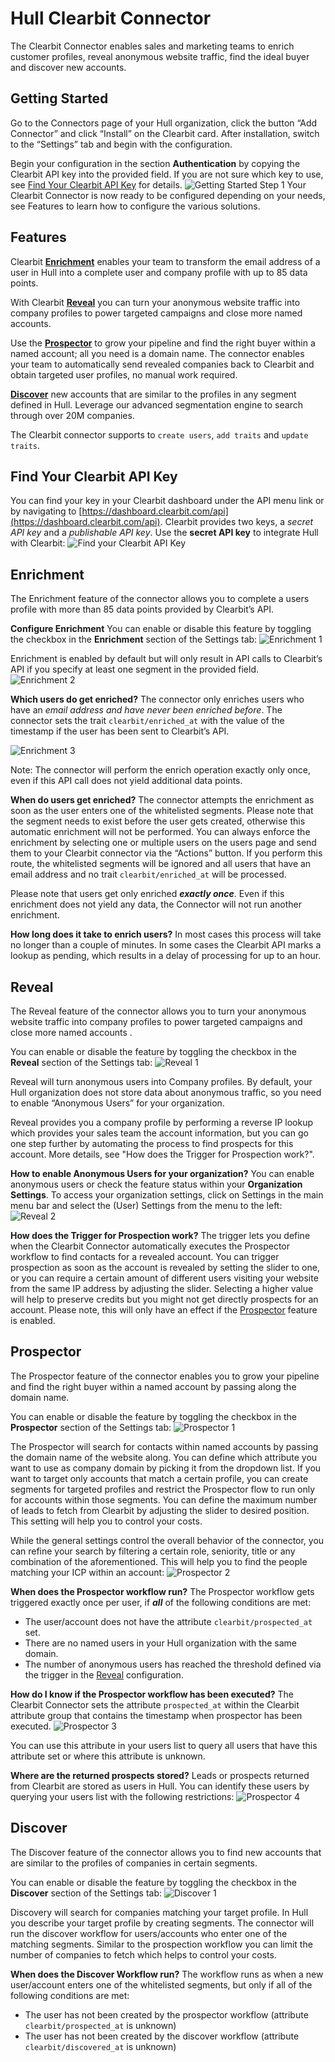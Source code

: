 # Hull Clearbit Connector

The Clearbit Connector enables sales and marketing teams to enrich customer profiles, reveal anonymous website traffic, find the ideal buyer and discover new accounts.

## Getting Started

Go to the Connectors page of your Hull organization, click the button “Add Connector” and click “Install” on the Clearbit card. After installation, switch to the “Settings” tab and begin with the configuration.

Begin your configuration in the section **Authentication** by copying the Clearbit API key into the provided field. If you are not sure which key to use, see [Find Your Clearbit API Key](#Find-Your-Clearbit-API-Key) for details.
![Getting Started Step 1](./docs/gettingstarted01.png)
Your Clearbit Connector is now ready to be configured depending on your needs, see Features to learn how to configure the various solutions.

## Features

Clearbit [**Enrichment**](#Enrichment) enables your team to transform the email address of a user in Hull into a complete user and company profile with up to 85 data points.

With Clearbit [**Reveal**](#Reveal) you can turn your anonymous website traffic into company profiles to power targeted campaigns and close more named accounts.

Use the [**Prospector**](#Prospector) to grow your pipeline and find the right buyer within a named account; all you need is a domain name. The connector enables your team to automatically send revealed companies back to Clearbit and obtain targeted user profiles, no manual work required.

[**Discover**](#Discover) new accounts that are similar to the profiles in any segment defined in Hull. Leverage our advanced segmentation engine to search through over 20M companies.

The Clearbit connector supports to `create users`, `add traits` and `update traits`.

## Find Your Clearbit API Key

You can find your key in your Clearbit dashboard under the API menu link or by navigating to [https://dashboard.clearbit.com/api](https://dashboard.clearbit.com/api). Clearbit provides two keys, a *secret API key* and a *publishable API key*. Use the **secret API key** to integrate Hull with Clearbit:
![Find your Clearbit API Key](./docs/clearbitapi01.png)

## Enrichment

The Enrichment feature of the connector allows you to complete a users profile with more than 85 data points provided by Clearbit’s API.

**Configure Enrichment**
You can enable or disable this feature by toggling the checkbox in the **Enrichment** section of the Settings tab:
![Enrichment 1](./docs/enrichment01.png)

Enrichment is enabled by default but will only result in API calls to Clearbit’s API if you specify at least one segment in the provided field.
![Enrichment 2](./docs/enrichment02.png)

**Which users do get enriched?**
The connector only enriches users who have an *email address* *and have never been enriched before*. The connector sets the trait `clearbit/enriched_at` with the value of the timestamp if the user has been sent to Clearbit’s API.

![Enrichment 3](./docs/enrichment03.png)

Note: The connector will perform the enrich operation exactly only once, even if this API call does not yield additional data points.

**When do users get enriched?**
The connector attempts the enrichment as soon as the user enters one of the whitelisted segments. Please note that the segment needs to exist before the user gets created, otherwise this automatic enrichment will not be performed.
You can always enforce the enrichment by selecting one or multiple users on the users page and send them to your Clearbit connector via the “Actions” button. If you perform this route, the whitelisted segments will be ignored and all users that have an email address and no trait `clearbit/enriched_at` will be processed.

Please note that users get only enriched ***exactly once***. Even if this enrichment does not yield any data, the Connector will not run another enrichment.

**How long does it take to enrich users?**
In most cases this process will take no longer than a couple of minutes. In some cases the Clearbit API marks a lookup as pending, which results in a delay of processing for up to an hour.

## Reveal

The Reveal feature of the connector allows you to turn your anonymous website traffic into company profiles to power targeted campaigns and close more named accounts .

You can enable or disable the feature by toggling the checkbox in the **Reveal** section of the Settings tab:
![Reveal 1](./docs/reveal01.png)

Reveal will turn anonymous users into Company profiles. By default, your Hull organization does not store data about anonymous traffic, so you need to enable “Anonymous Users” for your organization.

Reveal provides you a company profile by performing a reverse IP lookup which provides your sales team the account information, but you can go one step further by automating the process to find prospects for this account. More details, see "How does the Trigger for Prospection work?".

**How to enable Anonymous Users for your organization?** 
You can enable anonymous users or check the feature status within your **Organization Settings**. To access your organization settings, click on Settings in the main menu bar and select the (User) Settings from the menu to the left:
![Reveal 2](./docs/reveal02.png)

**How does the Trigger for Prospection work?**
The trigger lets you define when the Clearbit Connector automatically executes the Prospector workflow to find contacts for a revealed account.
You can trigger prospection as soon as the account is revealed by setting the slider to one, or you can require a certain amount of different users visiting your website from the same IP address by adjusting the slider. Selecting a higher value will help to preserve credits but you might not get directly prospects for an account.
Please note, this will only have an effect if the [Prospector](#Prospector) feature is enabled.

## Prospector

The Prospector feature of the connector enables you to grow your pipeline and find the right buyer within a named account by passing along the domain name.

You can enable or disable the feature by toggling the checkbox in the **Prospector** section of the Settings tab:
![Prospector 1](./docs/prospector01.png)

The Prospector will search for contacts within named accounts by passing the domain name of the website along. You can define which attribute you want to use as company domain by picking it from the dropdown list.
If you want to target only accounts that match a certain profile, you can create segments for targeted profiles and restrict the Prospector flow to run only for accounts within those segments.
You can define the maximum number of leads to fetch from Clearbit by adjusting the slider to desired position. This setting will help you to control your costs.

While the general settings control the overall behavior of the connector, you can refine your search by filtering a certain role, seniority, title or any combination of the aforementioned. This will help you to find the people matching your ICP within an account:
![Prospector 2](./docs/prospector02.png)

**When does the Prospector workflow run?**
The Prospector workflow gets triggered exactly once per user, if ***all*** of the following conditions are met:

- The user/account does not have the attribute `clearbit/prospected_at` set.
- There are no named users in your Hull organization with the same domain.
- The number of anonymous users has reached the threshold defined via the trigger in the [Reveal](#Reveal) configuration.

**How do I know if the Prospector workflow has been executed?**
The Clearbit Connector sets the attribute `prospected_at` within the Clearbit attribute group that contains the timestamp when prospector has been executed.
![Prospector 3](./docs/prospector03.png)

You can use this attribute in your users list to query all users that have this attribute set or where this attribute is unknown.

**Where are the returned prospects stored?**
Leads or prospects returned from Clearbit are stored as users in Hull. You can identify these users by querying your users list with the following restrictions:
![Prospector 4](./docs/prospector04.png)

## Discover

The Discover feature of the connector allows you to find new accounts that are similar to the profiles of companies in certain segments.

You can enable or disable the feature by toggling the checkbox in the **Discover** section of the Settings tab:
![Discover 1](./docs/discover01.png)

Discovery will search for companies matching your target profile. In Hull you describe your target profile by creating segments. The connector will run the discover workflow for users/accounts who enter one of the matching segments. Similar to the prospection workflow you can limit the number of companies to fetch which helps to control your costs.

**When does the Discover Workflow run?**
The workflow runs as when a new user/account enters one of the whitelisted segments, but only if all of the following conditions are met:

- The user has not been created by the prospector workflow (attribute `clearbit/prospected_at`  is unknown)
- The user has not been created by the discover workflow (attribute `clearbit/discovered_at` is unknown)
